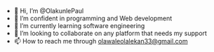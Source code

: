 - 👋 Hi, I’m @OlakunlePaul
- 👀 I’m confident in programming and Web development
- 🌱 I’m currently learning software engineering
- 💞️ I’m looking to collaborate on any platform that needs my support
- 📫 How to reach me through olawaleolalekan33@gmail.com

<!---
OlakunlePaul/OlakunlePaul is a ✨ special ✨ repository because its `README.md` (this file) appears on your GitHub profile.
You can click the Preview link to take a look at your changes.
--->
